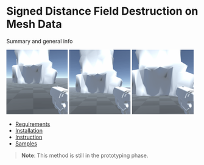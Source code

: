 # Signed Distance Field Destruction on Mesh Data
Summary and general info

<p float="left" width="100%">
  <img src="Documentation~/images/Baseline_001.gif" width="32%" />
  <img src="Documentation~/images/Baseline_002.gif" width="32%" /> 
  <img src="Documentation~/images/Baseline_003.gif" width="32%" />
</p>

* [Requirements](Documentation~/requirements.md)
* [Installation](Documentation~/installation.md)
* [Instruction](Documentation~/instruction.md)
* [Samples](Documentation~/sample.md)
> **Note**: This method is still in the prototyping phase.
